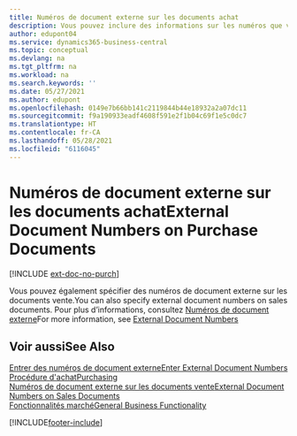 ```yaml
---
title: Numéros de document externe sur les documents achat
description: Vous pouvez inclure des informations sur les numéros que vos fournisseurs attribuent aux documents qu’ils vous envoient en utilisant le champ Numéro de document externe ou le champ Votre référence. Découvrez la différence entre les deux champs ici.
author: edupont04
ms.service: dynamics365-business-central
ms.topic: conceptual
ms.devlang: na
ms.tgt_pltfrm: na
ms.workload: na
ms.search.keywords: ''
ms.date: 05/27/2021
ms.author: edupont
ms.openlocfilehash: 0149e7b66bb141c2119844b44e18932a2a07dc11
ms.sourcegitcommit: f9a190933eadf4608f591e2f1b04c69f1e5c0dc7
ms.translationtype: HT
ms.contentlocale: fr-CA
ms.lasthandoff: 05/28/2021
ms.locfileid: "6116045"
---
```

# <a name="external-document-numbers-on-purchase-documents"></a><span data-ttu-id="e851d-104">Numéros de document externe sur les documents achat</span><span class="sxs-lookup"><span data-stu-id="e851d-104">External Document Numbers on Purchase Documents</span></span>

[!INCLUDE [ext-doc-no-purch](includes/ext-doc-no-purch.md)]

<span data-ttu-id="e851d-105">Vous pouvez également spécifier des numéros de document externe sur les documents vente.</span><span class="sxs-lookup"><span data-stu-id="e851d-105">You can also specify external document numbers on sales documents.</span></span> <span data-ttu-id="e851d-106">Pour plus d’informations, consultez [Numéros de document externe](sales-how-invoice-sales.md#external-document-numbers)</span><span class="sxs-lookup"><span data-stu-id="e851d-106">For more information, see [External Document Numbers](sales-how-invoice-sales.md#external-document-numbers)</span></span>

## <a name="see-also"></a><span data-ttu-id="e851d-107">Voir aussi</span><span class="sxs-lookup"><span data-stu-id="e851d-107">See Also</span></span>

[<span data-ttu-id="e851d-108">Entrer des numéros de document externe</span><span class="sxs-lookup"><span data-stu-id="e851d-108">Enter External Document Numbers</span></span>](across-enter-external-document-numbers.md)  
[<span data-ttu-id="e851d-109">Procédure d'achat</span><span class="sxs-lookup"><span data-stu-id="e851d-109">Purchasing</span></span>](purchasing-manage-purchasing.md)  
[<span data-ttu-id="e851d-110">Numéros de document externe sur les documents vente</span><span class="sxs-lookup"><span data-stu-id="e851d-110">External Document Numbers on Sales Documents</span></span>](sales-how-invoice-sales.md#external-document-numbers)  
[<span data-ttu-id="e851d-111">Fonctionnalités marché</span><span class="sxs-lookup"><span data-stu-id="e851d-111">General Business Functionality</span></span>](ui-across-business-areas.md)  

[!INCLUDE[footer-include](includes/footer-banner.md)]